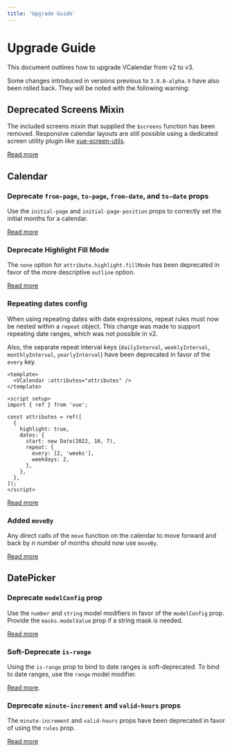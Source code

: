 ```yaml
---
title: 'Upgrade Guide'
---
```


# Upgrade Guide

This document outlines how to upgrade VCalendar from v2 to v3.

Some changes introduced in versions previous to `3.0.0-alpha.9` have also been rolled back. They will be noted with the following warning:

<BaseAlert title="Pre 3.0.0-alpha.9" warning />

## Deprecated Screens Mixin

The included screens mixin that supplied the `$screens` function has been removed. Responsive calendar layouts are still possible using a dedicated screen utility plugin like [vue-screen-utils](https://github.com/nathanreyes/vue-screen-utils).

[Read more](/calendar/layouts#responsive-layouts)

## Calendar

### Deprecate `from-page`, `to-page`, `from-date`, and `to-date` props

Use the `initial-page` and `initial-page-position` props to correctly set the initial months for a calendar.

[Read more](/calendar/api#props)

### Deprecate Highlight Fill Mode

The `none` option for `attribute.highlight.fillMode` has been deprecated in favor of the more descriptive `outline` option.

[Read more](/calendar/attributes#highlights)

### Repeating dates config

When using repeating dates with date expressions, repeat rules must now be nested within a `repeat` object. This change was made to support repeating date ranges, which was not possible in v2.

Also, the separate repeat interval keys (`dailyInterval`, `weeklyInterval`, `monthlyInterval`, `yearlyInterval`) have been deprecated in favor of the `every` key.

```vue{13-16}
<template>
  <VCalendar :attributes="attributes" />
</template>

<script setup>
import { ref } from 'vue';

const attributes = ref([
  {
    highlight: true,
    dates: {
      start: new Date(2022, 10, 7),
      repeat: {
        every: [2, 'weeks'],
        weekdays: 2,
      },
    },
  },
]);
</script>
```

[Read more](/calendar/dates#repeating-dates)

### Added `moveBy`

Any direct calls of the `move` function on the calendar to move forward and back by *n* number of months should now use `moveBy`.

[Read more](/calendar/navigation#move-by-number-of-pages)

## DatePicker

### Deprecate `modelConfig` prop

Use the `number` and `string` model modifiers in favor of the `modelConfig` prop. Provide the `masks.modelValue` prop if a string mask is needed.

[Read more](/datepicker/basics#model-modifiers)

### Soft-Deprecate `is-range`

Using the `is-range` prop to bind to date ranges is soft-deprecated. To bind to date ranges, use the `range` model modifier.

[Read more](/datepicker/basics#date-ranges).

### Deprecate `minute-increment` and `valid-hours` props

<BaseAlert warning title="Pre 3.0.0-alpha.9" />

The `minute-increment` and `valid-hours` props have been deprecated in favor of using the `rules` prop.

[Read more](/datepicker/time-rules)